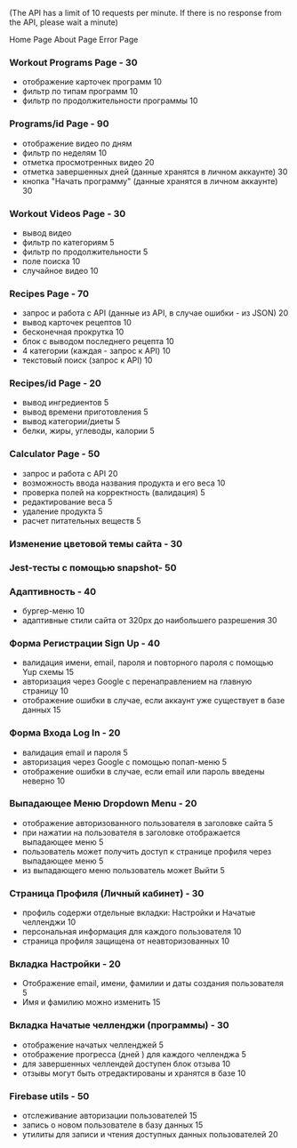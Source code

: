 (The API has a limit of 10 requests per minute. If there is no response from the API, please wait a minute)

Home Page
About Page
Error Page 

### Workout Programs Page - 30
-   отображение карточек программ 10
-   фильтр по типам программ 10
-   фильтр по продолжительности программы 10
### Programs/id Page - 90
-   отображение видео по дням 
-   фильтр по неделям 10
-   отметка просмотренных видео 20
-   отметка завершенных дней (данные хранятся в личном аккаунте) 30
-   кнопка "Начать программу" (данные хранятся в личном аккаунте) 30

### Workout Videos Page - 30
-   вывод видео 
-   фильтр по категориям 5
-   фильтр по продолжительности  5
-   поле поиска 10
-   случайное видео 10

### Recipes Page - 70
-   запрос и работа с API (данные из API, в случае ошибки - из JSON) 20
-   вывод карточек рецептов 10
-   бесконечная прокрутка  10
-   блок с выводом последнего рецепта 10
-   4 категории (каждая - запрос к API) 10
-   текстовый поиск (запрос к API) 10

### Recipes/id Page - 20
-   вывод ингредиентов 5
-   вывод времени приготовления 5
-   вывод категории/диеты 5
-   белки, жиры, углеводы, калории 5

### Calculator Page - 50
-   запрос и работа с API 20
-   возможность ввода названия продукта и его веса 10
-   проверка полей на корректность (валидация) 5
-   редактирование веса 5 
-   удаление продукта 5
-   расчет питательных веществ 5

### Изменение цветовой темы сайта - 30 
### Jest-тесты с помощью snapshot- 50
 
### Адаптивность - 40
-   бургер-меню 10
-   адаптивные стили сайта от 320px до наибольшего разрешения 30 

### Форма Регистрации Sign Up - 40
-   валидация имени, email, пароля и повторного пароля с помощью Yup схемы 15
-   авторизация через Google с перенаправлением на главную страницу 10
-   отображение ошибки в случае, если аккаунт уже существует в базе данных 15

### Форма Входа Log In - 20
-   валидация email и пароля 5
-   авторизация через Google с помощью попап-меню 5
-   отображение ошибки в случае, если email или пароль введены неверно 10

### Выпадающее Меню Dropdown Menu - 20
-   отображение авторизованного пользователя в заголовке сайта 5
-   при нажатии на пользователя в заголовке отображается выпадающее меню 5
-   пользователь может получить доступ к странице профиля через выпадающее меню 5
-   из выпадающего меню пользователь может Выйти 5

### Страница Профиля (Личный кабинет) - 30
-   профиль содержи отдельные вкладки: Настройки и Начатые челленджи 10 
-   персональная информация для каждого пользователя 10
-   страница профиля защищена от неавторизованных  10

### Вкладка Настройки - 20
-   Отображение email, имени, фамилии и даты создания пользователя 5
-   Имя и фамилию можно изменить 15

### Вкладка Начатые челленджи (программы) - 30
-   отображение начатых челленджей 5
-   отображение прогресса (дней ) для каждого челленджа 5
-   для завершенных челлендей доступен блок отзыва 10
-   отзывы могут быть отредактированы и хранятся в базе 10

### Firebase utils - 50
-  отслеживание авторизации пользователей 15
-  запись о новом пользователе в базу данных 15
-   утилиты для записи и чтения доступных данных пользователей 20
